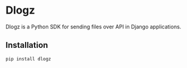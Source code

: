 # Dlogz

Dlogz is a Python SDK for sending files over API in Django applications.

## Installation

```bash
pip install dlogz
